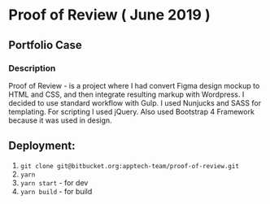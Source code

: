 # Proof of Review ( June 2019 )
## Portfolio Case

### Description
Proof of Review - is a project where I had convert Figma design mockup to HTML and CSS, and then integrate resulting markup with Wordpress. I decided to use standard workflow with Gulp. I used Nunjucks and SASS for templating. For scripting I used jQuery. Also used Bootstrap 4 Framework because it was used in design.

## Deployment:
1. `git clone git@bitbucket.org:apptech-team/proof-of-review.git`
2. `yarn`
3. `yarn start` - for dev
4. `yarn build` - for build

